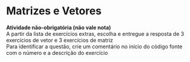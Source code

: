 # Matrizes e Vetores
<b>Atividade não-obrigatória (não vale nota)</b></br>
A partir da lista de exercícios extras, escolha e entregue a resposta de 3 exercícios de vetor e 3 exercícios de matriz</br>
Para identificar a questão, crie um comentário no início do código fonte com o número e a descrição do exercício
